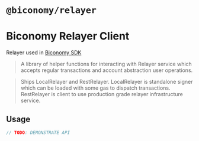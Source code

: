 # `@biconomy/relayer`

# Biconomy Relayer Client

Relayer used in [Biconomy SDK](https://github.com/bcnmy/biconomy-client-sdk)

> A library of helper functions for interacting with Relayer service which accepts regular transactions and account abstraction user operations.

> Ships LocalRelayer and RestRelayer. LocalRelayer is standalone signer which can be loaded with some gas to dispatch transactions. RestRelayer is client to use production grade relayer infrastructure service. 

## Usage

```typescript
// TODO: DEMONSTRATE API
```
